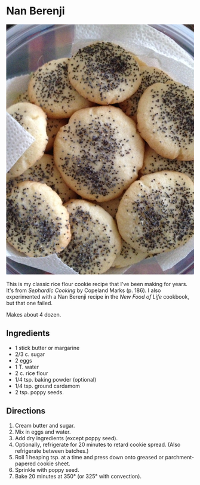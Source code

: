 # Nan Berenji

![Nan berenji](../images/Nan_berenji.jpg)

This is my classic rice flour cookie recipe that I've been making for years. It's from _Sephardic Cooking_ by Copeland Marks (p. 186).  I also experimented with a Nan Berenji recipe in the _New Food of Life_ cookbook, but that one failed.

Makes about 4 dozen.

## Ingredients

* 1 stick butter or margarine
* 2/3 c. sugar
* 2 eggs
* 1 T. water
* 2 c. rice flour
* 1/4 tsp. baking powder (optional)
* 1/4 tsp. ground cardamom
* 2 tsp. poppy seeds.

## Directions

1. Cream butter and sugar.
2. Mix in eggs and water.
3. Add dry ingredients (except poppy seed).
4. Optionally, refrigerate for 20 minutes to retard cookie spread.  (Also refrigerate between batches.)
5. Roll 1 heaping tsp. at a time and press down onto greased or parchment-papered cookie sheet.
6. Sprinkle with poppy seed.
7. Bake 20 minutes at 350° (or 325° with convection).
